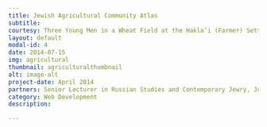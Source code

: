 ```yaml
---
title: Jewish Agricultural Community Atlas
subtitle: 
courtesy: Three Young Men in a Wheat Field at the Ḥakla’i (Farmer) Settlement, ca. 1920s. YIVO. http://www.yivoencyclopedia.org/article.aspx/ukraine.
layout: default
modal-id: 4
date: 2014-07-15
img: agricultural
thumbnail: agriculturalthumbnail
alt: image-alt
project-date: April 2014
partners: Senior Lecturer in Russian Studies and Contemporary Jewry, Jonathan Dekel-Chen at The Hebrew University of Jerusalem 
category: Web Development
description: 

---
```

